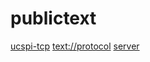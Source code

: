 # publictext
[ucspi-tcp](http://cr.yp.to/ucspi-tcp.html "UNIX Client-Server Program Interface for TCP") [text://protocol](https://textprotocol.org "TEXT://PROTOCOL") [server](http://cr.yp.to/ucspi-tcp/tcpserver.html "tcpserver")

